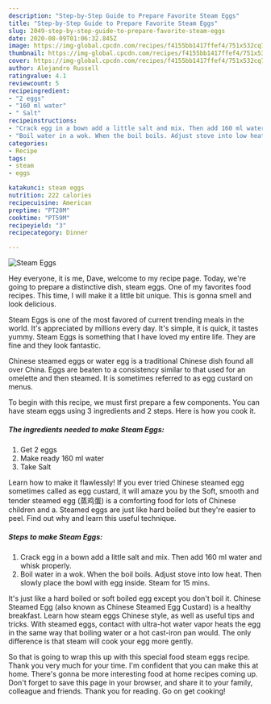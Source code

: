 ```yaml
---
description: "Step-by-Step Guide to Prepare Favorite Steam Eggs"
title: "Step-by-Step Guide to Prepare Favorite Steam Eggs"
slug: 2049-step-by-step-guide-to-prepare-favorite-steam-eggs
date: 2020-08-09T01:06:32.845Z
image: https://img-global.cpcdn.com/recipes/f4155bb1417ffef4/751x532cq70/steam-eggs-recipe-main-photo.jpg
thumbnail: https://img-global.cpcdn.com/recipes/f4155bb1417ffef4/751x532cq70/steam-eggs-recipe-main-photo.jpg
cover: https://img-global.cpcdn.com/recipes/f4155bb1417ffef4/751x532cq70/steam-eggs-recipe-main-photo.jpg
author: Alejandro Russell
ratingvalue: 4.1
reviewcount: 5
recipeingredient:
- "2 eggs"
- "160 ml water"
- " Salt"
recipeinstructions:
- "Crack egg in a bown add a little salt and mix. Then add 160 ml water and whisk properly."
- "Boil water in a wok. When the boil boils. Adjust stove into low heat. Then slowly place the bowl with egg inside. Steam for 15 mins."
categories:
- Recipe
tags:
- steam
- eggs

katakunci: steam eggs 
nutrition: 222 calories
recipecuisine: American
preptime: "PT20M"
cooktime: "PT59M"
recipeyield: "3"
recipecategory: Dinner

---
```



![Steam Eggs](https://img-global.cpcdn.com/recipes/f4155bb1417ffef4/751x532cq70/steam-eggs-recipe-main-photo.jpg)

Hey everyone, it is me, Dave, welcome to my recipe page. Today, we're going to prepare a distinctive dish, steam eggs. One of my favorites food recipes. This time, I will make it a little bit unique. This is gonna smell and look delicious.

Steam Eggs is one of the most favored of current trending meals in the world. It's appreciated by millions every day. It's simple, it is quick, it tastes yummy. Steam Eggs is something that I have loved my entire life. They are fine and they look fantastic.

Chinese steamed eggs or water egg is a traditional Chinese dish found all over China. Eggs are beaten to a consistency similar to that used for an omelette and then steamed. It is sometimes referred to as egg custard on menus.


To begin with this recipe, we must first prepare a few components. You can have steam eggs using 3 ingredients and 2 steps. Here is how you cook it.

<!--inarticleads1-->

##### The ingredients needed to make Steam Eggs:

1. Get 2 eggs
1. Make ready 160 ml water
1. Take  Salt


Learn how to make it flawlessly! If you ever tried Chinese steamed egg sometimes called as egg custard, it will amaze you by the Soft, smooth and tender steamed egg (蒸鸡蛋) is a comforting food for lots of Chinese children and a. Steamed eggs are just like hard boiled but they&#39;re easier to peel. Find out why and learn this useful technique. 

<!--inarticleads2-->

##### Steps to make Steam Eggs:

1. Crack egg in a bown add a little salt and mix. Then add 160 ml water and whisk properly.
1. Boil water in a wok. When the boil boils. Adjust stove into low heat. Then slowly place the bowl with egg inside. Steam for 15 mins.


It&#39;s just like a hard boiled or soft boiled egg except you don&#39;t boil it. Chinese Steamed Egg (also known as Chinese Steamed Egg Custard) is a healthy breakfast. Learn how steam eggs Chinese style, as well as useful tips and tricks. With steamed eggs, contact with ultra-hot water vapor heats the egg in the same way that boiling water or a hot cast-iron pan would. The only difference is that steam will cook your egg more gently. 

So that is going to wrap this up with this special food steam eggs recipe. Thank you very much for your time. I'm confident that you can make this at home. There's gonna be more interesting food at home recipes coming up. Don't forget to save this page in your browser, and share it to your family, colleague and friends. Thank you for reading. Go on get cooking!
